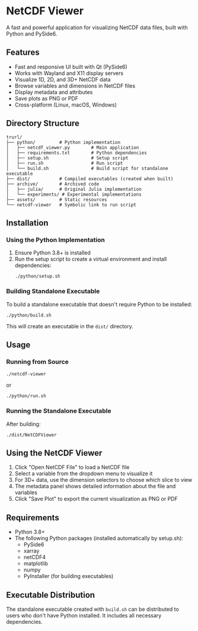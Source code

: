 # NetCDF Viewer

A fast and powerful application for visualizing NetCDF data files, built with Python and PySide6.

## Features

- Fast and responsive UI built with Qt (PySide6)
- Works with Wayland and X11 display servers
- Visualize 1D, 2D, and 3D+ NetCDF data
- Browse variables and dimensions in NetCDF files
- Display metadata and attributes
- Save plots as PNG or PDF
- Cross-platform (Linux, macOS, Windows)

## Directory Structure

```
trurl/
├── python/         # Python implementation
│   ├── netcdf_viewer.py        # Main application
│   ├── requirements.txt        # Python dependencies
│   ├── setup.sh                # Setup script
│   ├── run.sh                  # Run script
│   └── build.sh                # Build script for standalone executable
├── dist/           # Compiled executables (created when built)
├── archive/        # Archived code
│   ├── julia/      # Original Julia implementation
│   └── experiments/ # Experimental implementations
├── assets/         # Static resources
└── netcdf-viewer   # Symbolic link to run script
```

## Installation

### Using the Python Implementation

1. Ensure Python 3.8+ is installed
2. Run the setup script to create a virtual environment and install dependencies:
   ```
   ./python/setup.sh
   ```

### Building Standalone Executable

To build a standalone executable that doesn't require Python to be installed:

```
./python/build.sh
```

This will create an executable in the `dist/` directory.

## Usage

### Running from Source

```
./netcdf-viewer
```

or

```
./python/run.sh
```

### Running the Standalone Executable

After building:

```
./dist/NetCDFViewer
```

## Using the NetCDF Viewer

1. Click "Open NetCDF File" to load a NetCDF file
2. Select a variable from the dropdown menu to visualize it
3. For 3D+ data, use the dimension selectors to choose which slice to view
4. The metadata panel shows detailed information about the file and variables
5. Click "Save Plot" to export the current visualization as PNG or PDF

## Requirements

- Python 3.8+
- The following Python packages (installed automatically by setup.sh):
  - PySide6
  - xarray
  - netCDF4
  - matplotlib
  - numpy
  - PyInstaller (for building executables)

## Executable Distribution

The standalone executable created with `build.sh` can be distributed to users who don't have Python installed. It includes all necessary dependencies.